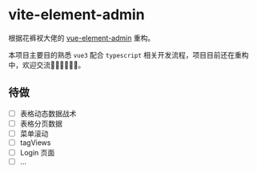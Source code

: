 # vite-element-admin

根据花裤衩大佬的 [vue-element-admin](https://panjiachen.github.io/vue-element-admin/#/dashboard) 重构。

本项目主要目的熟悉 `vue3` 配合 `typescript` 相关开发流程，项目目前还在重构中，欢迎交流👏🏻👏🏻👏🏻。

## 待做
- [ ] 表格动态数据战术
- [ ] 表格分页数据
- [ ] 菜单滚动
- [ ] tagViews
- [ ] Login 页面
- [ ] ...
